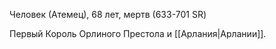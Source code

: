 Человек (Атемец), 68 лет, мертв (633-701 SR)

Первый Король Орлиного Престола и [[Арлания|Арлании]]. 
